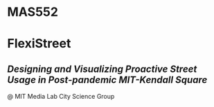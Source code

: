 # MAS552
# **FlexiStreet**
## *Designing and Visualizing Proactive Street Usage in Post-pandemic MIT-Kendall Square*

@ MIT Media Lab City Science Group
